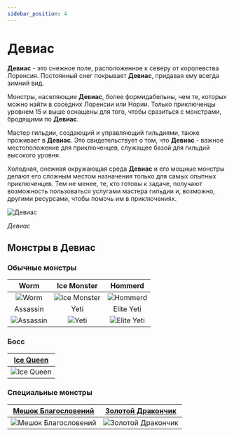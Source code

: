 ```yaml
---
sidebar_position: 4
---
```


# Девиас

**Девиас** - это снежное поле, расположенное к северу от королевства Лоренсия. Постоянный снег покрывает **Девиас**, придавая ему всегда зимний вид.

Монстры, населяющие **Девиас**, более формидабельны, чем те, которых можно найти в соседних Лоренсии или Нории. Только приключенцы уровнем 15 и выше оснащены для того, чтобы сразиться с монстрами, бродящими по **Девиас**.

Мастер гильдии, создающий и управляющий гильдиями, также проживает в **Девиас**. Это свидетельствует о том, что **Девиас** - важное местоположение для приключенцев, служащее базой для гильдий высокого уровня.

Холодная, снежная окружающая среда **Девиас** и его мощные монстры делают его сложным местом назначения только для самых опытных приключенцев. Тем не менее, те, кто готовы к задаче, получают возможность пользоваться услугами мастера гильдии и, возможно, другими ресурсами, чтобы помочь им в приключениях.

![Девиас](/img/maps/devias.webp)

_Девиас_

## Монстры в Девиас

### Обычные монстры

|                      Worm                      |                     Ice Monster                      |                      Hommerd                       |
| :--------------------------------------------: | :--------------------------------------------------: | :------------------------------------------------: |
|     ![Worm](/img/monsters/devias/worm.jpg)     | ![Ice Monster](/img/monsters/devias/ice-monster.jpg) |    ![Hommerd](/img/monsters/devias/hommerd.jpg)    |
|                    Assassin                    |                         Yeti                         |                     Elite Yeti                     |
| ![Assassin](/img/monsters/devias/assassin.jpg) |        ![Yeti](/img/monsters/devias/yeti.jpg)        | ![Elite Yeti](/img/monsters/devias/elite-yeti.jpg) |

### Босс

| [Ice Queen](/special-monsters/mini-bosses/ice-queen) |
| :--------------------------------------------------: |
|   ![Ice Queen](/img/monsters/devias/ice-queen.jpg)   |

### Специальные монстры

|     [Мешок Благословений](/special-monsters/others/pouch-of-blessing)      |  [Золотой Дракончик](/special-monsters/others/golden-budge-dragon)  |
| :------------------------------------------------------------------------: | :-----------------------------------------------------------------: |
| ![Мешок Благословений](/img/monsters/special/others/pouch-of-blessing.jpg) | ![Золотой Дракончик](/img/monsters/special/golden/budge-dragon.jpg) |
